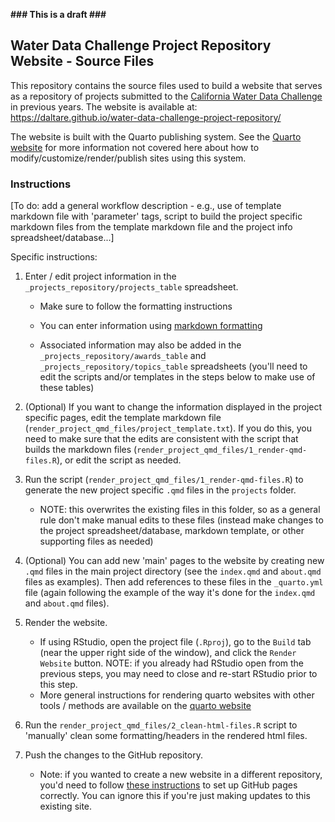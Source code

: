 **\### This is a draft \###**

## Water Data Challenge Project Repository Website - Source Files

This repository contains the source files used to build a website that serves as a repository of projects submitted to the [California Water Data Challenge](https://waterchallenge.data.ca.gov/) in previous years. The website is available at: <https://daltare.github.io/water-data-challenge-project-repository/>

The website is built with the Quarto publishing system. See the [Quarto website](https://quarto.org/) for more information not covered here about how to modify/customize/render/publish sites using this system.

### Instructions

[To do: add a general workflow description - e.g., use of template markdown file with 'parameter' tags, script to build the project specific markdown files from the template markdown file and the project info spreadsheet/database...]

Specific instructions:

1.  Enter / edit project information in the `_projects_repository/projects_table` spreadsheet.

    -   Make sure to follow the formatting instructions

    -   You can enter information using [markdown formatting](https://www.markdownguide.org/basic-syntax/)

    -   Associated information may also be added in the `_projects_repository/awards_table` and `_projects_repository/topics_table` spreadsheets (you'll need to edit the scripts and/or templates in the steps below to make use of these tables)

2.  (Optional) If you want to change the information displayed in the project specific pages, edit the template markdown file (`render_project_qmd_files/project_template.txt`). If you do this, you need to make sure that the edits are consistent with the script that builds the markdown files (`render_project_qmd_files/1_render-qmd-files.R`), or edit the script as needed.

3.  Run the script (`render_project_qmd_files/1_render-qmd-files.R`) to generate the new project specific `.qmd` files in the `projects` folder.

    -   NOTE: this overwrites the existing files in this folder, so as a general rule don't make manual edits to these files (instead make changes to the project spreadsheet/database, markdown template, or other supporting files as needed)

4.  (Optional) You can add new 'main' pages to the website by creating new `.qmd` files in the main project directory (see the `index.qmd` and `about.qmd` files as examples). Then add references to these files in the `_quarto.yml` file (again following the example of the way it's done for the `index.qmd` and `about.qmd` files).

5.  Render the website.

    -   If using RStudio, open the project file (`.Rproj`), go to the `Build` tab (near the upper right side of the window), and click the `Render Website` button. NOTE: if you already had RStudio open from the previous steps, you may need to close and re-start RStudio prior to this step.
    -   More general instructions for rendering quarto websites with other tools / methods are available on the [quarto website](https://quarto.org/)

6.  Run the `render_project_qmd_files/2_clean-html-files.R` script to 'manually' clean some formatting/headers in the rendered html files.

7.  Push the changes to the GitHub repository.

    -   Note: if you wanted to create a new website in a different repository, you'd need to follow [these instructions](https://quarto.org/docs/websites/publishing-websites.html#github-pages) to set up GitHub pages correctly. You can ignore this if you're just making updates to this existing site.
